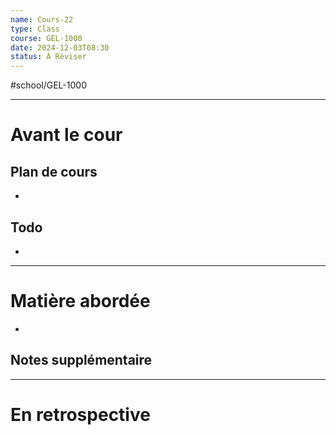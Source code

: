 ---name: Cours-22
type: Class
course: GEL-1000
date: 2024-12-03T08:30
status: À Réviser
---
#school/GEL-1000  
*** 
# Avant le cour
## Plan de cours
- 

## Todo
- 

---
# Matière abordée

- 

## Notes supplémentaire


---
# En retrospective
